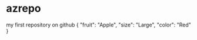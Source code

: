 # azrepo
my first repository on github
{
    "fruit": "Apple",
    "size": "Large",
    "color": "Red"
}

